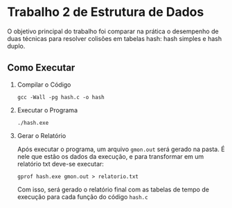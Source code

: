 # Trabalho 2 de Estrutura de Dados

O objetivo principal do trabalho foi comparar na prática o desempenho de duas técnicas para resolver colisões em tabelas hash: hash simples e hash duplo.

## Como Executar

1. Compilar o Código 

    `gcc -Wall -pg hash.c -o hash`

2. Executar o Programa

    `./hash.exe`

3. Gerar o Relatório

    Após executar o programa, um arquivo `gmon.out` será gerado na pasta. É nele que estão os dados da execução, e para transformar em um relatório txt deve-se executar:

    `gprof hash.exe gmon.out > relatorio.txt`

    Com isso, será gerado o relatório final com as tabelas de tempo de execução para cada função do código `hash.c`